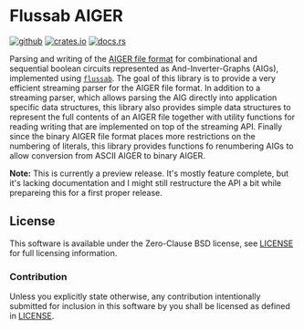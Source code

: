# Flussab AIGER

[![github][github-badge]][github]
[![crates.io][crate-badge]][crate]
[![docs.rs][docs-badge]][docs]

Parsing and writing of the [AIGER file format][aiger] for combinational and
sequential boolean circuits represented as And-Inverter-Graphs (AIGs),
implemented using [`flussab`][flussab]. The goal of this library is to provide
a very efficient streaming parser for the AIGER file format. In addition to a
streaming parser, which allows parsing the AIG directly into application
specific data structures, this library also provides simple data structures to
represent the full contents of an AIGER file together with utility functions
for reading writing that are implemented on top of the streaming API. Finally
since the binary AIGER file format places more restrictions on the numbering of
literals, this library provides functions fo renumbering AIGs to allow
conversion from ASCII AIGER to binary AIGER.

**Note:** This is currently a preview release. It's mostly feature complete,
but it's lacking documentation and I might still restructure the API a bit
while prepareing this for a first proper release.

[aiger]:https://fmv.jku.at/aiger/
[flussab]:https://crates.io/crates/flussab

## License

This software is available under the Zero-Clause BSD license, see
[LICENSE](LICENSE) for full licensing information.

### Contribution

Unless you explicitly state otherwise, any contribution intentionally submitted
for inclusion in this software by you shall be licensed as defined in
[LICENSE](LICENSE).

[github]:https://github.com/jix/flussab
[crate]:https://crates.io/crates/flussab-aiger
[docs]:https://docs.rs/flussab-aiger/*/flussab_aiger

[github-badge]: https://img.shields.io/badge/github-jix/flussab-blueviolet?style=flat-square
[crate-badge]: https://img.shields.io/crates/v/flussab-aiger?style=flat-square
[docs-badge]: https://img.shields.io/badge/docs.rs-flussab_aiger-informational?style=flat-square
